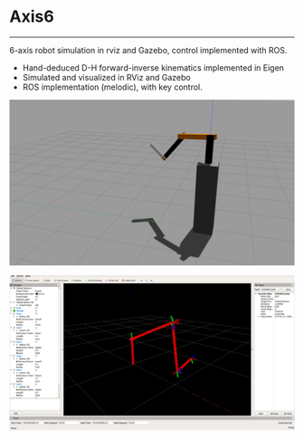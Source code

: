 # Axis6

---

6-axis robot simulation in rviz and Gazebo, control implemented with ROS.

- Hand-deduced D-H forward-inverse kinematics implemented in Eigen
- Simulated and visualized in RViz and Gazebo
- ROS implementation (melodic), with key control.

![](asset/gazebo.png)

![](asset/rviz.png)
